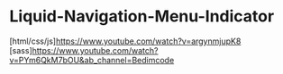 # Liquid-Navigation-Menu-Indicator

[html/css/js]https://www.youtube.com/watch?v=argynmjupK8
[sass]https://www.youtube.com/watch?v=PYm6QkM7bOU&ab_channel=Bedimcode
